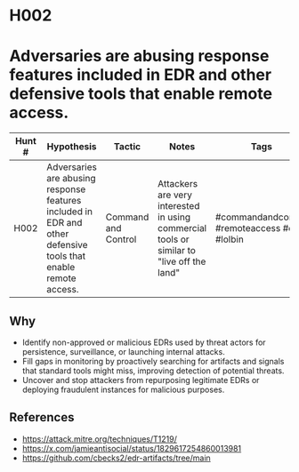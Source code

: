 # H002
# Adversaries are abusing response features included in EDR and other defensive tools that enable remote access.

| Hunt # | Hypothesis                                                                 | Tactic           | Notes                                   | Tags                                   |
|--------------|----------------------------------------------------------------------------|------------------|-----------------------------------------|----------------------------------------|
| H002         | Adversaries are abusing response features included in EDR and other defensive tools that enable remote access. | Command and Control | Attackers are very interested in using commercial tools or similar to "live off the land" | #commandandcontrol #remoteaccess #edr #lolbin     |

## Why

- Identify non-approved or malicious EDRs used by threat actors for persistence, surveillance, or launching internal attacks.
- Fill gaps in monitoring by proactively searching for artifacts and signals that standard tools might miss, improving detection of potential threats.
- Uncover and stop attackers from repurposing legitimate EDRs or deploying fraudulent instances for malicious purposes.

## References

- https://attack.mitre.org/techniques/T1219/
- https://x.com/jamieantisocial/status/1829617254860013981
- https://github.com/cbecks2/edr-artifacts/tree/main
